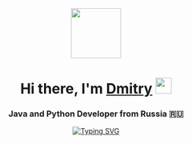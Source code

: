 <div id="header" align="center">
  <img src="https://camo.githubusercontent.com/4cb9b98860a01e6a93c5b3eb5fd5a0ae409731635562552752b75ff17b4b2167/68747470733a2f2f6d656469612e67697068792e636f6d2f6d656469612f4d3967624264396e6244724f5475314d71782f67697068792e676966" width="100" >

  <h1 align="center">Hi there, I'm <a href="https://t.me/The_Real_DO" target="_blank">Dmitry</a> 
  <img src="https://github.com/blackcater/blackcater/raw/main/images/Hi.gif" height="32"/></h1>
  <h3 align="center">Java and Python Developer from Russia 🇷🇺</h3>
  
  [![Typing SVG](https://readme-typing-svg.herokuapp.com?color=%2336BCF7&lines=Java+Developer,+idea+executor)](https://git.io/typing-svg)
</div>

<!--
**Dmitry-Osipov/Dmitry-Osipov** is a ✨ _special_ ✨ repository because its `README.md` (this file) appears on your GitHub profile.

Here are some ideas to get you started:

- 🔭 I’m currently working on ...
- 🌱 I’m currently learning ...
- 👯 I’m looking to collaborate on ...
- 🤔 I’m looking for help with ...
- 💬 Ask me about ...
- 📫 How to reach me: ...
- 😄 Pronouns: ...
- ⚡ Fun fact: ...
-->
